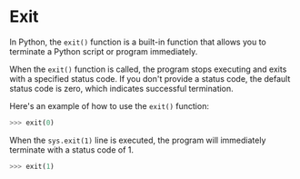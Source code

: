 # Exit

In Python, the ```exit()``` function is a built-in function that allows you to terminate a Python script or program immediately.

When the ```exit()``` function is called, the program stops executing and exits with a specified status code. If you don't provide a status code, the default status code is zero, which indicates successful termination.

Here's an example of how to use the ```exit()``` function:

```python
>>> exit(0)
```

When the ```sys.exit(1)``` line is executed, the program will immediately terminate with a status code of 1.

```python
>>> exit(1)
```
